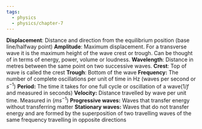```yaml
---
tags:
  - physics
  - physics/chapter-7
---
```




**Displacement**: Distance and direction from the equilibrium position (base line/halfway point)
**Amplitude**: Maximum displacement. For a transverse wave it is the maximum height of the wave crest or trough. Can be thought of in terms of energy, power, volume  or loudness.
**Wavelength**: Distance in metres between the same point on two successive waves.
**Crest**: Top of wave is called the crest
**Trough**: Bottom of the wave
**Frequency:** The number of complete oscillations per unit of time in Hz (waves per second or $s^{-1}$)
**Period:** The time it takes for one full cycle or oscillation of a wave($1/f$ and measured in seconds)
**Velocity:** Distance travelled by wave per unit time. Measured in ($ms^{-1}$)
**Progressive waves:** Waves that transfer energy without transferring matter
**Stationary waves:** Waves that do not transfer energy and are formed by the superposition of two travelling waves of the same frequency travelling in opposite directions

